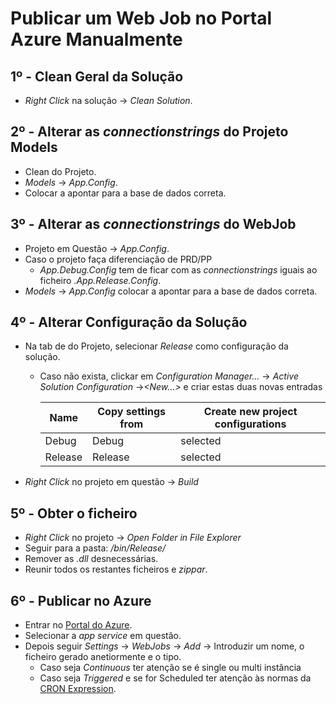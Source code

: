# <b>Publicar um Web Job no Portal Azure Manualmente</b>
## 1º - Clean Geral da Solução
* <i>Right Click</i> na solução -> <i>Clean Solution</i>.
## 2º - Alterar as <i>connectionstrings</i> do Projeto Models
* Clean do Projeto.
* <i>Models</i> -> <i>App.Config</i>. 
* Colocar a apontar para a base de dados correta.

## 3º - Alterar as <i>connectionstrings</i> do WebJob
* Projeto em Questão -> <i>App.Config</i>. 
* Caso o projeto faça diferenciação de PRD/PP
    * <i>App.Debug.Config</i> tem de ficar com as <i>connectionstrings</i> iguais ao ficheiro .<i>App.Release.Config</i>.
* <i>Models</i> -> <i>App.Config</i> colocar a apontar para a base de dados correta.

## 4º - Alterar Configuração da Solução
* Na tab de do Projeto, selecionar <i>Release</i> como configuração da solução.
    * Caso não exista, clickar em <i>Configuration Manager...</i> -> <i>Active Solution Configuration</i> -><i><New...></i> e criar estas duas novas entradas

        | Name | Copy settings from | Create new project configurations |
        | ---- | ---- | ----- |
        | Debug    | Debug  | selected   |
        | Release  | Release  | selected   |

* <i>Right Click</i> no projeto em questão -> <i>Build</i> 

## 5º - Obter o ficheiro
* <i>Right Click</i> no projeto -> <i>Open Folder in File Explorer</i>
* Seguir para a pasta: <i>/bin/Release/</i>
* Remover as <i>.dll</i> desnecessárias.
* Reunir todos os restantes ficheiros e <i>zippar</i>.

## 6º - Publicar no Azure
* Entrar no [<u>Portal do Azure</u>](https://portal.azure.com).
* Selecionar a <i>app service</i> em questão.
* Depois seguir <i>Settings</i> -> <i>WebJobs</i> -> <i>Add</i> -> Introduzir um nome, o ficheiro gerado anetiormente e o tipo.
    * Caso seja <i>Continuous</i> ter atenção se é single ou multi instância
    * Caso seja <i>Triggered</i> e se for Scheduled ter atenção às normas da [<u>CRON Expression</u>](https://go.microsoft.com/fwlink/?LinkId=823235).